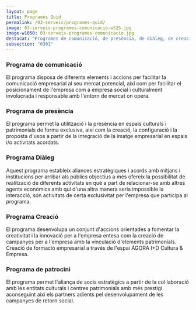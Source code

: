 ```yaml
---
layout: page
title: Programes Quid
permalink: /03-serveis/programes-quid/
image: 03-serveis-programes-comunicacio-w525.jpg
image-w1050: 03-serveis-programes-comunicacio.jpg
destacat: "Programes de comunicació, de presència, de diàleg, de creació i de patrocini."
subsection: "0301"
---
```


### Programa de comunicació

El programa disposa de diferents elements i accions per facilitar la comunicació empresarial al seu mercat potencial, així com per facilitar el posicionament de l'empresa com a empresa social i culturalment involucrada i responsable amb l'entorn de mercat on opera.

### Programa de presència

<amp-img class="img-site-banner" width="600" height="300" layout="responsive" alt="{{ page.title }}" src="{{ site.assets-images }}03-serveis-programes-presencia.jpg"></amp-img> 

El programa permet la utilització i la presència en espais culturals i patrimonials de forma exclusiva, així com la creació, la configuració i la proposta d'usos a partir de la integració de la imatge empresarial en espais i/o activitats acordats.  


### Programa Diàleg

<amp-img class="img-site-banner" width="600" height="300" layout="responsive" alt="{{ page.title }}" src="{{ site.assets-images }}03-serveis-programes-dialeg.jpg"></amp-img>  

Aquest programa estableix aliances estratègiques i acords amb mitjans i institucions per arribar als públics objectius a més ofereix la possibilitat de realització de diferents activitats en què a part de relacionar-se amb altres agents econòmics amb qui d'una altra manera seria impossible la interacció, són activitats de certa exclusivitat per l'empresa que participa al programa.  

### Programa Creació

<amp-img class="img-site-banner" width="600" height="300" layout="responsive" alt="{{ page.title }}" src="{{ site.assets-images }}03-serveis-programes-creacio.jpg"></amp-img> 

El programa desenvolupa un conjunt d'accions orientades a fomentar la creativitat i la innovació per a l'empresa entesa com la creació de campanyes per a l'empresa amb la vinculació d'elements patrimonials. Creació de formació empresarial a través de l'espai ÁGORA I+D Cultura & Empresa.

### Programa de patrocini

<amp-img class="img-site-banner" width="600" height="300" layout="responsive" alt="{{ page.title }}" src="{{ site.assets-images }}03-serveis-programes-patrocini.jpg"></amp-img> 

El programa permet l'aliança de socis estratègics a partir de la col·laboració amb les entitats culturals i centres patrimonials amb més prestigi aconseguint així els partners adients pel desenvolupament de les campanyes de retorn social.